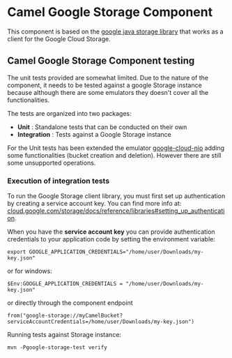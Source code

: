 # Camel Google Storage Component
This component is based on the [google java storage library](https://github.com/googleapis/java-storage) that works as a client for the Google Cloud Storage.


## Camel Google Storage Component testing

The unit tests provided are somewhat limited.
Due to the nature of the component, it needs to be tested against a google Storage instance because although there are some emulators
they doesn't cover all the functionalities.

The tests are organized into two packages:
* **Unit** : Standalone tests that can be conducted on their own
* **Integration** : Tests against a Google Storage instance

For the Unit tests has been extended the emulator [google-cloud-nio](https://github.com/googleapis/java-storage-nio/tree/master/google-cloud-nio/src/main/java/com/google/cloud/storage/contrib/nio/testing)
adding some functionalities (bucket creation and deletion). However there are still some unsupported operations.


### Execution of integration tests

To run the Google Storage client library, you must first set up authentication by creating a service account key.
You can find more info at: [cloud.google.com/storage/docs/reference/libraries#setting_up_authentication](https://cloud.google.com/storage/docs/reference/libraries#setting_up_authentication).

When you have the **service account key** you can provide authentication credentials to your application code by setting the environment variable:

`export GOOGLE_APPLICATION_CREDENTIALS="/home/user/Downloads/my-key.json"`

or for windows:

`$Env:GOOGLE_APPLICATION_CREDENTIALS = "/home/user/Downloads/my-key.json"`

or directly through the component endpoint

`from("google-storage://myCamelBucket?serviceAccountCredentials=/home/user/Downloads/my-key.json")`


Running tests against Storage instance:

```
mvn -Pgoogle-storage-test verify
```


